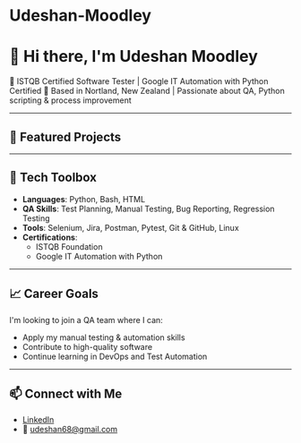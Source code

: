 # Udeshan-Moodley

# 👋 Hi there, I'm Udeshan Moodley

🎯 ISTQB Certified Software Tester | Google IT Automation with Python Certified
📍 Based in Nortland, New Zealand | Passionate about QA, Python scripting & process improvement

---
## 📂 Featured Projects



---

## 🧰 Tech Toolbox

- **Languages**: Python, Bash, HTML
- **QA Skills**: Test Planning, Manual Testing, Bug Reporting, Regression Testing
- **Tools**: Selenium, Jira, Postman, Pytest, Git & GitHub, Linux
- **Certifications**:
  - ISTQB Foundation 
  - Google IT Automation with Python

---

## 📈 Career Goals

I'm looking to join a QA team where I can:
- Apply my manual testing & automation skills
- Contribute to high-quality software
- Continue learning in DevOps and Test Automation

---

## 📫 Connect with Me

- [LinkedIn](https://www.linkedin.com/in/udeshanmoodley)
- 📧 udeshan68@gmail.com
